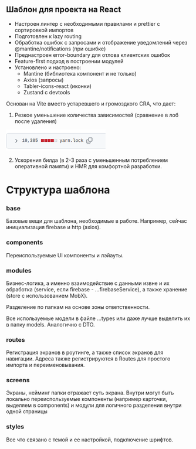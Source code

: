 ## Шаблон для проекта на React

- Настроен линтер c необходимыми правилами и prettier с сортировкой импортов
- Подготовлен к lazy routing
- Обработка ошибок с запросами и отображение уведомлений через @mantine/notifications (при ошибке)
- Преднастроен error-boundary для отлова клиентских ошибок
- Feature-first подход в построении модулей
- Установлено и настроено:
  - Mantine (библиотека компонент и не только)
  - Axios (запросы)
  - Tabler-icons-react (иконки)
  - Zustand c devtools

Основан на Vite вместо устаревшего и громоздкого CRA, что дает:

1. Резкое уменьшение количества зависимостей (сравнение в лоб после удаления)

![Alt text](doc/images/image.png)

2. Ускорения билда (в 2-3 раза с уменьшенным потреблением оперативной памяти) и HMR для комфортной разработки.

# Структура шаблона

### base

Базовые вещи для шаблона, необходимые в работе. Например, сейчас инициализация firebase и http (axios).

### components

Переиспользуемые UI компоненты и лэйауты.

### modules

Бизнес-логика, а именно взаимодействие с данными извне и их обработка (service, если firebase - ...firebaseService), а
также хранение (store с использованием MobX).

Разделение по папкам на основе зоны ответственности.

Все используемые модели в файле ...types или даже лучше выделить их в папку models. Аналогично с DTO.

### routes

Регистрация экранов в роутинге, а также список экранов для навигации. Адреса также регистрируются в Routes для простого
импорта и переименовывания.

### screens

Экраны, нейминг папки отражает суть экрана. Внутри могут быть локально переиспользуемые компоненты (например карточки,
выделяем в components) и модули для логичного разделения внутри одной страницы

### styles

Все что связано с темой и ее настройкой, подключение шрифтов.
